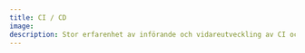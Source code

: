 ```yaml
---
title: CI / CD
image: 
description: Stor erfarenhet av införande och vidareutveckling av CI och CD. Expert inom Jenkins (Pipelines), Bamboo och även erfaren inom TeamCity.
---
```


